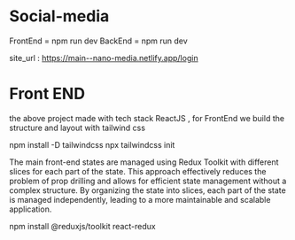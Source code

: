 # Social-media

FrontEnd = npm run dev
BackEnd = npm run dev


site_url : https://main--nano-media.netlify.app/login

 # Front END
the above project made with tech stack ReactJS , for FrontEnd  we build the structure and layout with tailwind css 

npm install -D tailwindcss
npx tailwindcss init

 The main front-end states are managed using Redux Toolkit with different slices for each part of the state. This approach effectively reduces the problem of prop drilling and allows for efficient state management without a complex structure. By organizing the state into slices, each part of the state is managed independently, leading to a more maintainable and scalable application.

npm install @reduxjs/toolkit react-redux



